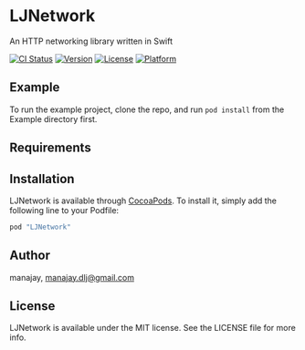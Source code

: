 # LJNetwork
An HTTP networking library written in Swift


[![CI Status](http://img.shields.io/travis/manajay/LJNetwork.svg?style=flat)](https://travis-ci.org/manajay/LJNetwork)
[![Version](https://img.shields.io/cocoapods/v/LJNetwork.svg?style=flat)](http://cocoapods.org/pods/LJNetwork)
[![License](https://img.shields.io/cocoapods/l/LJNetwork.svg?style=flat)](http://cocoapods.org/pods/LJNetwork)
[![Platform](https://img.shields.io/cocoapods/p/LJNetwork.svg?style=flat)](http://cocoapods.org/pods/LJNetwork)

## Example

To run the example project, clone the repo, and run `pod install` from the Example directory first.

## Requirements

## Installation

LJNetwork is available through [CocoaPods](http://cocoapods.org). To install
it, simply add the following line to your Podfile:

```ruby
pod "LJNetwork"
```

## Author

manajay, manajay.dlj@gmail.com

## License

LJNetwork is available under the MIT license. See the LICENSE file for more info.

